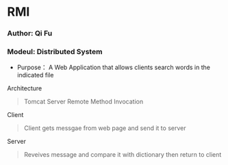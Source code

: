 # RMI
### Author: Qi Fu
### Modeul: Distributed System

* Purpose： A Web Application that allows clients search words in the indicated file

Architecture
> Tomcat Server
> Remote Method Invocation

Client
> Client gets messgae from web page and send it to server


Server
> Reveives message and compare it with dictionary then return to client

